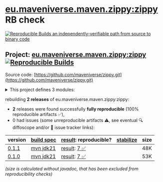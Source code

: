 [eu.maveniverse.maven.zippy:zippy](https://central.sonatype.com/artifact/eu.maveniverse.maven.zippy/zippy/versions) RB check
=======

[![Reproducible Builds](https://reproducible-builds.org/images/logos/rb.svg) an independently-verifiable path from source to binary code](https://reproducible-builds.org/)

## Project: [eu.maveniverse.maven.zippy:zippy](https://central.sonatype.com/artifact/eu.maveniverse.maven.zippy/zippy/versions) [![Reproducible Builds](https://img.shields.io/endpoint?url=https://raw.githubusercontent.com/jvm-repo-rebuild/reproducible-central/master/content/eu/maveniverse/maven/zippy/badge.json)](https://github.com/jvm-repo-rebuild/reproducible-central/blob/master/content/eu/maveniverse/maven/zippy/README.md)

Source code: [https://github.com/maveniverse/zippy.git](https://github.com/maveniverse/zippy.git)

<details><summary>This project defines 3 modules:</summary>

* [eu.maveniverse.maven.plugins:zippy](https://central.sonatype.com/artifact/eu.maveniverse.maven.plugins/zippy/overview)
* [eu.maveniverse.maven.zippy:extension3](https://central.sonatype.com/artifact/eu.maveniverse.maven.zippy/extension3/overview)
* [eu.maveniverse.maven.zippy:zippy](https://central.sonatype.com/artifact/eu.maveniverse.maven.zippy/zippy/overview)
</details>

rebuilding **2 releases** of eu.maveniverse.maven.zippy:zippy:
- **2** releases were found successfully **fully reproducible** (100% reproducible artifacts :white_check_mark:),
- 0 had issues (some unreproducible artifacts :warning:, see eventual :mag: diffoscope and/or :memo: issue tracker links):

| version | [build spec](/BUILDSPEC.md) | [result](https://reproducible-builds.org/docs/jvm/): reproducible? | [stabilize](https://github.com/google/oss-rebuild/blob/main/cmd/stabilize/README.md) | size |
| -- | --------- | ------ | ------ | -- |
| [0.1.1](https://central.sonatype.com/artifact/eu.maveniverse.maven.zippy/zippy/0.1.1/pom) | [mvn jdk21](zippy-0.1.1.buildspec) | [result](zippy-0.1.1.buildinfo): [7 :white_check_mark: ](zippy-0.1.1.buildcompare) | | 48K |
| [0.1.0](https://central.sonatype.com/artifact/eu.maveniverse.maven.zippy/zippy/0.1.0/pom) | [mvn jdk21](zippy-0.1.0.buildspec) | [result](zippy-0.1.0.buildinfo): [7 :white_check_mark: ](zippy-0.1.0.buildcompare) | | 53K |

<i>(size is calculated without javadoc, that has been excluded from reproducibility checks)</i>
